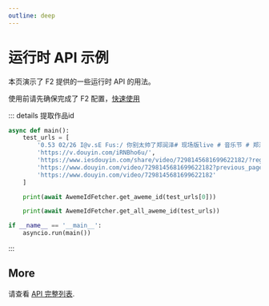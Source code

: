 ```yaml
---
outline: deep
---
```


# 运行时 API 示例

本页演示了 F2 提供的一些运行时 API 的用法。

使用前请先确保完成了 F2 配置，[快速使用](/quick-start)

::: details 提取作品id
```python
async def main():
    test_urls = [
        '0.53 02/26 I@v.sE Fus:/ 你别太帅了郑润泽# 现场版live # 音乐节 # 郑润泽  https://v.douyin.com/iRNBho6u/ 复制此链接，打开Dou音搜索，直接观看视频!',
        'https://v.douyin.com/iRNBho6u/',
        'https://www.iesdouyin.com/share/video/7298145681699622182/?region=CN&mid=7298145762238565171&u_code=l1j9bkbd&did=MS4wLjABAAAAtqpCx0hpOERbdSzQdjRZw-wFPxaqdbAzsKDmbJMUI3KWlMGQHC-n6dXAqa-dM2EP&iid=MS4wLjABAAAANwkJuWIRFOzg5uCpDRpMj4OX-QryoDgn-yYlXQnRwQQ&with_sec_did=1&titleType=title&share_sign=05kGlqGmR4_IwCX.ZGk6xuL0osNA..5ur7b0jbOx6cc-&share_version=170400&ts=1699262937&from_aid=6383&from_ssr=1&from=web_code_link',
        'https://www.douyin.com/video/7298145681699622182?previous_page=web_code_link',
        'https://www.douyin.com/video/7298145681699622182'
    ]

    print(await AwemeIdFetcher.get_aweme_id(test_urls[0]))

    print(await AwemeIdFetcher.get_all_aweme_id(test_urls))

if __name__ == '__main__':
    asyncio.run(main())
```
:::


## More

请查看 [API 完整列表](./reference/runtime-api).
